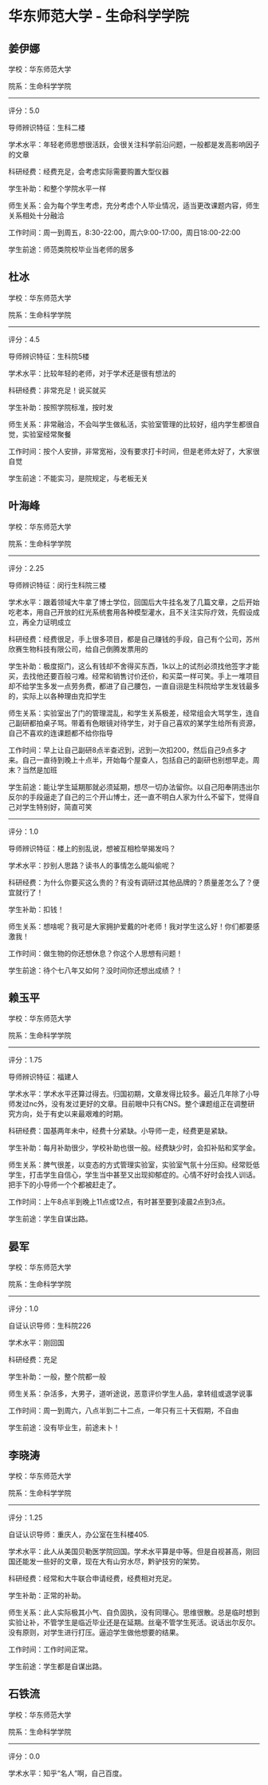# 华东师范大学 - 生命科学学院

## 姜伊娜

学校：华东师范大学

院系：生命科学学院

* * *

评分：5.0

导师辨识特征：生科二楼

学术水平：年轻老师思想很活跃，会很关注科学前沿问题，一般都是发高影响因子的文章

科研经费：经费充足，会考虑实际需要购置大型仪器

学生补助：和整个学院水平一样

师生关系：会为每个学生考虑，充分考虑个人毕业情况，适当更改课题内容，师生关系相处十分融洽

工作时间：周一到周五，8:30-22:00，周六9:00-17:00，周日18:00-22:00

学生前途：师范类院校毕业当老师的居多

## 杜冰

学校：华东师范大学

院系：生命科学学院

* * *

评分：4.5

导师辨识特征：生科院5楼

学术水平：比较年轻的老师，对于学术还是很有想法的

科研经费：非常充足！说买就买

学生补助：按照学院标准，按时发

师生关系：非常融洽，不会叫学生做私活，实验室管理的比较好，组内学生都很自觉，实验室经常聚餐

工作时间：按个人安排，非常宽裕，没有要求打卡时间，但是老师太好了，大家很自觉

学生前途：不能实习，是院规定，与老板无关

## 叶海峰

学校：华东师范大学

院系：生命科学学院

* * *

评分：2.25

导师辨识特征：闵行生科院三楼

学术水平：跟着领域大牛拿了博士学位，回国后大牛挂名发了几篇文章，之后开始吃老本，用自己开放的红光系统套用各种模型灌水，且不关注实际疗效，先假设成立，再全力证明成立

科研经费：经费很足，手上很多项目，都是自己赚钱的手段，自己有个公司，苏州欣赛生物科技有限公司，给自己倒腾发票用的

学生补助：极度抠门，这么有钱却不舍得买东西，1k以上的试剂必须找他签字才能买，去找他还要百般刁难。经常和销售讨价还价，和买菜一样可笑。手上一堆项目却不给学生多发一点劳务费，都进了自己腰包，一直自诩是生科院给学生发钱最多的，实际上以各种理由克扣学生

师生关系：实验室出了门的管理混乱，和学生关系极差，经常组会大骂学生，连自己副研都拍桌子骂。带着有色眼镜对待学生，对于自己喜欢的某学生给所有资源，自己不喜欢的连课题都不给你指导

工作时间：早上让自己副研8点半查迟到，迟到一次扣200，然后自己9点多才来。自己一直待到晚上十点半，开始每个屋查人，包括自己的副研也别想早走。周末？当然是加班

学生前途：能让学生延期那就必须延期，想尽一切办法留你。以自己阳奉阴违出尔反尔的手段逼走了自己的三个开山博士，还一直不明白人家为什么不留下，觉得自己对学生特别好，简直可笑

* * *

评分：1.0

导师辨识特征：楼上的别乱说，想被互相检举揭发吗？

学术水平：抄别人思路？读书人的事情怎么能叫偷呢？

科研经费：为什么你要买这么贵的？有没有调研过其他品牌的？质量差怎么了？便宜就行了！

学生补助：扣钱！

师生关系：想啥呢？我可是大家拥护爱戴的叶老师！我对学生这么好！你们都要感激我！

工作时间：做生物的你还想休息？你这个人思想有问题！

学生前途：待个七八年又如何？没时间你还想出成绩？！

## 赖玉平

学校：华东师范大学

院系：生命科学学院

* * *

评分：1.75

导师辨识特征：福建人

学术水平：学术水平还算过得去。归国初期，文章发得比较多。最近几年除了小导师发过nc外，没有发过更好的文章。目前眼中只有CNS。整个课题组正在调整研究方向，处于有史以来最艰难的时期。

科研经费：国基两年未中，经费十分紧缺。小导师一走，经费更是紧缺。

学生补助：每月补助很少，学校补助也很一般。经费缺少时，会扣补贴和奖学金。

师生关系：脾气很差，以变态的方式管理实验室，实验室气氛十分压抑。经常贬低学生，打击学生自信心，学生当中甚至又出现抑郁症的。心情不好时会找人训话。把手下的小导师一个个都被赶走了。

工作时间：上午8点半到晚上11点或12点，有时甚至要到凌晨2点到3点。

学生前途：学生自谋出路。

## 晏军

学校：华东师范大学

院系：生命科学学院

* * *

评分：1.0

自证认识导师：生科院226

学术水平：刚回国

科研经费：充足

学生补助：一般，整个院都一般

师生关系：杂活多，大男子，道听途说，恶意评价学生人品，拿转组或退学说事

工作时间：周一到周六，八点半到二十二点，一年只有三十天假期，不自由

学生前途：没有毕业生，前途未卜！

## 李晓涛

学校：华东师范大学

院系：生命科学学院

* * *

评分：1.25

自证认识导师：重庆人，办公室在生科楼405.

学术水平：此人从美国贝勒医学院回国。学术水平算是中等。但是自视甚高，刚回国还能发一些好的文章，现在大有山穷水尽，黔驴技穷的架势。

科研经费：经常和大牛联合申请经费，经费相对充足。

学生补助：正常的补助。

师生关系：此人实际极其小气、自负固执，没有同理心。思维很散。总是临时想到实验让补，不管学生是临近毕业还是在延期。丝毫不管学生死活。说话出尔反尔。没有原则，对学生进行打压。逼迫学生做他想要的结果。

工作时间：工作时间正常。

学生前途：学生都是自谋出路。

## 石铁流

学校：华东师范大学

院系：生命科学学院

* * *

评分：0.0

学术水平：知乎“名人”啊，自己百度。
